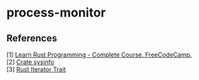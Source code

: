 # process-monitor






## References
[1] [Learn Rust Programming - Complete Course. FreeCodeCamp.](https://www.youtube.com/watch?v=BpPEoZW5IiY)<br>
[2] [Crate sysinfo](https://docs.rs/sysinfo/latest/sysinfo/)<br>
[3] [Rust Iterator Trait](https://doc.rust-lang.org/std/iter/trait.Iterator.html)<br>
